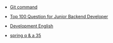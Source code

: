 - [Git command](https://github.com/gimminjae/log/blob/master/git/gitCmd.md)

- [Top 100 Question for Junior Backend Developer](https://github.com/gimminjae/log/tree/master/Top%20100%20Question%20for%20Junior%20Developer)

- [Development English](https://github.com/gimminjae/log/tree/master/Developent-english)

- [spring q & a 35](https://github.com/gimminjae/log/blob/master/spring-interview-35-question.md)
